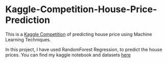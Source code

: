 # Kaggle-Competition-House-Price-Prediction

This is a [Kaggle Competition](https://www.kaggle.com/competitions/house-prices-advanced-regression-techniques/overview) of predicting house price using Machine Learning Techniques.

In this project, I have used RandomForest Regression, to predict the house prices. You can find my kaggle notebook and datasets [here](https://www.kaggle.com/code/khunnurjirao/house-price-pred-random-forest) 

